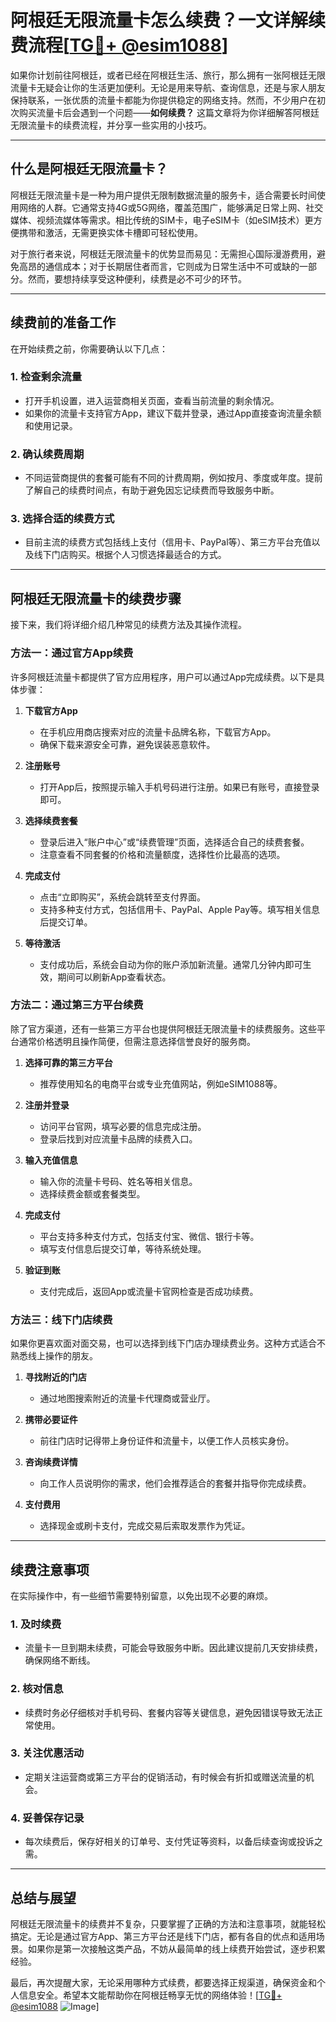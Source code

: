 # 阿根廷无限流量卡怎么续费？一文详解续费流程[[TG💪+ @esim1088](https://t.me/s/esim1088)]

如果你计划前往阿根廷，或者已经在阿根廷生活、旅行，那么拥有一张阿根廷无限流量卡无疑会让你的生活更加便利。无论是用来导航、查询信息，还是与家人朋友保持联系，一张优质的流量卡都能为你提供稳定的网络支持。然而，不少用户在初次购买流量卡后会遇到一个问题——**如何续费？** 这篇文章将为你详细解答阿根廷无限流量卡的续费流程，并分享一些实用的小技巧。

---

## **什么是阿根廷无限流量卡？**

阿根廷无限流量卡是一种为用户提供无限制数据流量的服务卡，适合需要长时间使用网络的人群。它通常支持4G或5G网络，覆盖范围广，能够满足日常上网、社交媒体、视频流媒体等需求。相比传统的SIM卡，电子eSIM卡（如eSIM技术）更方便携带和激活，无需更换实体卡槽即可轻松使用。

对于旅行者来说，阿根廷无限流量卡的优势显而易见：无需担心国际漫游费用，避免高昂的通信成本；对于长期居住者而言，它则成为日常生活中不可或缺的一部分。然而，要想持续享受这种便利，续费是必不可少的环节。

---

## **续费前的准备工作**

在开始续费之前，你需要确认以下几点：

### 1. **检查剩余流量**
   - 打开手机设置，进入运营商相关页面，查看当前流量的剩余情况。
   - 如果你的流量卡支持官方App，建议下载并登录，通过App直接查询流量余额和使用记录。

### 2. **确认续费周期**
   - 不同运营商提供的套餐可能有不同的计费周期，例如按月、季度或年度。提前了解自己的续费时间点，有助于避免因忘记续费而导致服务中断。

### 3. **选择合适的续费方式**
   - 目前主流的续费方式包括线上支付（信用卡、PayPal等）、第三方平台充值以及线下门店购买。根据个人习惯选择最适合的方式。

---

## **阿根廷无限流量卡的续费步骤**

接下来，我们将详细介绍几种常见的续费方法及其操作流程。

### 方法一：通过官方App续费

许多阿根廷流量卡都提供了官方应用程序，用户可以通过App完成续费。以下是具体步骤：

1. **下载官方App**
   - 在手机应用商店搜索对应的流量卡品牌名称，下载官方App。
   - 确保下载来源安全可靠，避免误装恶意软件。

2. **注册账号**
   - 打开App后，按照提示输入手机号码进行注册。如果已有账号，直接登录即可。

3. **选择续费套餐**
   - 登录后进入“账户中心”或“续费管理”页面，选择适合自己的续费套餐。
   - 注意查看不同套餐的价格和流量额度，选择性价比最高的选项。

4. **完成支付**
   - 点击“立即购买”，系统会跳转至支付界面。
   - 支持多种支付方式，包括信用卡、PayPal、Apple Pay等。填写相关信息后提交订单。

5. **等待激活**
   - 支付成功后，系统会自动为你的账户添加新流量。通常几分钟内即可生效，期间可以刷新App查看状态。

### 方法二：通过第三方平台续费

除了官方渠道，还有一些第三方平台也提供阿根廷无限流量卡的续费服务。这些平台通常价格透明且操作简便，但需注意选择信誉良好的服务商。

1. **选择可靠的第三方平台**
   - 推荐使用知名的电商平台或专业充值网站，例如eSIM1088等。

2. **注册并登录**
   - 访问平台官网，填写必要的信息完成注册。
   - 登录后找到对应流量卡品牌的续费入口。

3. **输入充值信息**
   - 输入你的流量卡号码、姓名等相关信息。
   - 选择续费金额或套餐类型。

4. **完成支付**
   - 平台支持多种支付方式，包括支付宝、微信、银行卡等。
   - 填写支付信息后提交订单，等待系统处理。

5. **验证到账**
   - 支付完成后，返回App或流量卡官网检查是否成功续费。

### 方法三：线下门店续费

如果你更喜欢面对面交易，也可以选择到线下门店办理续费业务。这种方式适合不熟悉线上操作的朋友。

1. **寻找附近的门店**
   - 通过地图搜索附近的流量卡代理商或营业厅。

2. **携带必要证件**
   - 前往门店时记得带上身份证件和流量卡，以便工作人员核实身份。

3. **咨询续费详情**
   - 向工作人员说明你的需求，他们会推荐适合的套餐并指导你完成续费。

4. **支付费用**
   - 选择现金或刷卡支付，完成交易后索取发票作为凭证。

---

## **续费注意事项**

在实际操作中，有一些细节需要特别留意，以免出现不必要的麻烦。

### 1. **及时续费**
   - 流量卡一旦到期未续费，可能会导致服务中断。因此建议提前几天安排续费，确保网络不断线。

### 2. **核对信息**
   - 续费时务必仔细核对手机号码、套餐内容等关键信息，避免因错误导致无法正常使用。

### 3. **关注优惠活动**
   - 定期关注运营商或第三方平台的促销活动，有时候会有折扣或赠送流量的机会。

### 4. **妥善保存记录**
   - 每次续费后，保存好相关的订单号、支付凭证等资料，以备后续查询或投诉之需。

---

## **总结与展望**

阿根廷无限流量卡的续费并不复杂，只要掌握了正确的方法和注意事项，就能轻松搞定。无论是通过官方App、第三方平台还是线下门店，都有各自的优点和适用场景。如果你是第一次接触这类产品，不妨从最简单的线上续费开始尝试，逐步积累经验。

最后，再次提醒大家，无论采用哪种方式续费，都要选择正规渠道，确保资金和个人信息安全。希望本文能帮助你在阿根廷畅享无忧的网络体验！[[TG💪+ @esim1088](https://t.me/s/esim1088) ![Image](https://i.postimg.cc/4NQfJmqS/Snipaste-2025-05-13-00-14-12.png)]